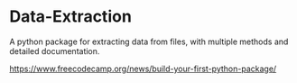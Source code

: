 # Data-Extraction
A python package for extracting data from files, with multiple methods and detailed documentation.

https://www.freecodecamp.org/news/build-your-first-python-package/
